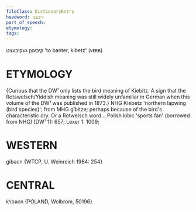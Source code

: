 ```yaml
---
fileClass: DictionaryEntry
headword: קיבעצן
part_of_speech: 
etymology: 
tags: 
---
```

קיבעצן
געקיבעצט
'to banter, kibetz' (ᴠᴇʀʙ)

ETYMOLOGY
===========
{Curious that the DW¹ only lists the bird meaning of Kiebitz. A sign that the Rotswelsch/Yiddish meaning was still widely unfamiliar in German when this volume of the DW¹ was published in 1873.}
NHG Kiebetz 'northern lapwing (bird species)'; from MHG gîbitze; perhaps because of the bird's characteristic cry.
Or a Rotwelsch word...
Polish kibic 'sports fan' (borrowed from NHG)
[DW¹ 11: 657; Lexer 1: 1009;

WESTERN
========

gibəcn {WTCP, U. Weinreich 1964: 254}

CENTRAL
========

kʲɩbəcn {POLAND, Wolbrom, 50196}
